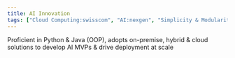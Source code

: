 ```yaml
---
title: AI Innovation
tags: ["Cloud Computing:swisscom", "AI:nexgen", "Simplicity & Modularity:values", "Programming & OOP:agentic_ai_personal_cloud", "Humility & Learning:values"]
---
```


Proficient in Python & Java (OOP), adopts on-premise, hybrid & cloud solutions to develop AI MVPs & drive deployment at scale

